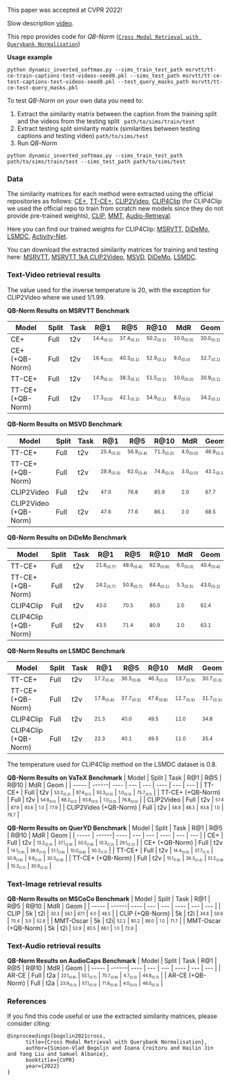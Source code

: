 This paper was accepted at CVPR 2022! 

Slow description [video](https://youtu.be/KSgmKIbyA8M).

This repo provides code for *QB-Norm* ([```Cross Modal Retrieval with Querybank Normalisation```](https://vladbogo.github.io/QB-Norm/))

**Usage example**

```
python dynamic_inverted_softmax.py --sims_train_test_path msrvtt/tt-ce-train-captions-test-videos-seed0.pkl --sims_test_path msrvtt/tt-ce-test-captions-test-videos-seed0.pkl --test_query_masks_path msrvtt/tt-ce-test-query_masks.pkl
```

To test *QB-Norm* on your own data you need to:
1. Extract the similarity matrix between the caption from the training split and the videos from the testing split ``` path/to/sims/train/test```
2. Extract testing split similarity matrix (similarities between testing captions and testing video) ``` path/to/sims/test ```
3. Run *QB-Norm*
```
python dynamic_inverted_softmax.py --sims_train_test_path path/to/sims/train/test --sims_test_path path/to/sims/test
```

### Data

The similarity matrices for each method were extracted using the official repositories as follows:
[CE+](https://github.com/albanie/collaborative-experts),
[TT-CE+](https://github.com/albanie/collaborative-experts),
[CLIP2Video](https://github.com/CryhanFang/CLIP2Video),
[CLIP4Clip](https://github.com/ArrowLuo/CLIP4Clip) (for CLIP4Clip we used the official repo to train from scratch new models since they do not provide pre-trained weights),
[CLIP](https://github.com/openai/CLIP),
[MMT](https://github.com/UKPLab/MMT-Retrieval),
[Audio-Retrieval](https://github.com/oncescuandreea/audio-retrieval).

Here you can find our trained weights for CLIP4Clip:
[MSRVTT](https://www.robots.ox.ac.uk/~vgg/research/teachtext/CLIP4Clip-ckpts/MSRVTT-7k/pytorch_model.bin.4),
[DiDeMo](https://www.robots.ox.ac.uk/~vgg/research/teachtext/CLIP4Clip-ckpts/DiDeMo/pytorch_model.bin.3),
[LSMDC](https://www.robots.ox.ac.uk/~vgg/research/teachtext/CLIP4Clip-ckpts/LSMDC/pytorch_model.bin.3),
[Activity-Net](https://www.robots.ox.ac.uk/~vgg/research/teachtext/CLIP4Clip-ckpts/ActivityNet/pytorch_model.bin.3).

You can download the extracted similarity matrices for training and testing here:
[MSRVTT](https://www.robots.ox.ac.uk/~vgg/research/teachtext/QB-Norm/msrvtt-sims.tar.gz),
[MSRVTT 1kA CLIP2Video](https://www.robots.ox.ac.uk/~vgg/research/teachtext/QB-Norm/msrvtt-1ka-clip2video-sims.tar.gz),
[MSVD](https://www.robots.ox.ac.uk/~vgg/research/teachtext/QB-Norm/msvd-sims.tar.gz), 
[DiDeMo](https://www.robots.ox.ac.uk/~vgg/research/teachtext/QB-Norm/didemo-sims.tar.gz),
[LSMDC](https://www.robots.ox.ac.uk/~vgg/research/teachtext/QB-Norm/lsmdc-sims.tar.gz).

### Text-Video retrieval results

The value used for the inverse temperature is 20, with the exception for CLIP2Video where we used 1/1.99.

**QB-Norm Results on MSRVTT Benchmark**

| Model | Split | Task | R@1 | R@5 | R@10 | MdR | Geom |
| ----- | ------| ---- | --- | --- | ---- | --- | --- |
| CE+   | Full | t2v | <sub><sup>14.4<sub>(0.1)</sub></sup></sub> | <sub><sup>37.4<sub>(0.1)</sub></sup></sub> | <sub><sup>50.2<sub>(0.1)</sub></sup></sub> | <sub><sup>10.0<sub>(0.0)</sub></sup></sub> | <sub><sup>30.0<sub>(0.1)</sub></sup></sub> |
| CE+ (+QB-Norm) | Full | t2v | <sub><sup>16.4<sub>(0.0)</sub></sup></sub> | <sub><sup>40.3<sub>(0.1)</sub></sup></sub> | <sub><sup>52.9<sub>(0.1)</sub></sup></sub> | <sub><sup>9.0<sub>(0.0)</sub></sup></sub> | <sub><sup>32.7<sub>(0.1)</sub></sup></sub> |
| TT-CE+    | Full  | t2v  | <sub><sup>14.9<sub>(0.1)</sub></sup></sub> | <sub><sup>38.3<sub>(0.1)</sub></sup></sub> | <sub><sup>51.5<sub>(0.1)</sub></sup></sub> | <sub><sup>10.0<sub>(0.0)</sub></sup></sub> | <sub><sup>30.9<sub>(0.1)</sub></sup></sub> |
| TT-CE+ (+QB-Norm) | Full | t2v | <sub><sup>17.3<sub>(0.0)</sub></sup></sub> | <sub><sup>42.1<sub>(0.2)</sub></sup></sub> | <sub><sup>54.9<sub>(0.1)</sub></sup></sub> | <sub><sup>8.0<sub>(0.0)</sub></sup></sub> | <sub><sup>34.2<sub>(0.1)</sub></sup></sub> |

**QB-Norm Results on MSVD Benchmark**

| Model | Split | Task | R@1 | R@5 | R@10 | MdR | Geom |
| ----- | ------| ---- | --- | --- | ---- | --- | --- |
| TT-CE+ | Full | t2v | <sub><sup>25.4<sub>(0.3)</sub></sup></sub> | <sub><sup>56.9<sub>(0.4)</sub></sup></sub> | <sub><sup>71.3<sub>(0.2)</sub></sup></sub> | <sub><sup>4.0<sub>(0.0)</sub></sup></sub> | <sub><sup>46.9<sub>(0.3)</sub></sup></sub> |
| TT-CE+ (+QB-Norm) | Full | t2v | <sub><sup>28.9<sub>(0.3)</sub></sup></sub> | <sub><sup>62.0<sub>(0.4)</sub></sup></sub> | <sub><sup>74.8<sub>(0.3)</sub></sup></sub> | <sub><sup>3.0<sub>(0.0)</sub></sup></sub> | <sub><sup>43.1<sub>(0.1)</sub></sup></sub> |
| CLIP2Video | Full | t2v | <sub><sup>47.0</sup></sub> | <sub><sup>76.8</sup></sub> | <sub><sup>85.9</sup></sub> | <sub><sup>2.0</sup></sub> | <sub><sup>67.7</sup></sub> |
| CLIP2Video (+QB-Norm) | Full | t2v| <sub><sup>47.6</sup></sub> | <sub><sup>77.6</sup></sub> | <sub><sup>86.1</sup></sub> | <sub><sup>2.0</sup></sub> | <sub><sup>68.5</sup></sub> |

**QB-Norm Results on DiDeMo Benchmark**

| Model | Split | Task | R@1 | R@5 | R@10 | MdR | Geom |
| ----- | ------| ---- | --- | --- | ---- | --- | --- |
| TT-CE+ | Full | t2v | <sub><sup>21.6<sub>(0.7)</sub></sup></sub> | <sub><sup>48.6<sub>(0.4)</sub></sup></sub> | <sub><sup>62.9<sub>(0.6)</sub></sup></sub> | <sub><sup>6.0<sub>(0.0)</sub></sup></sub> | <sub><sup>40.4<sub>(0.4)</sub></sup></sub> |
| TT-CE+ (+QB-Norm) | Full | t2v | <sub><sup>24.2<sub>(0.7)</sub></sup></sub> | <sub><sup>50.8<sub>(0.7)</sub></sup></sub> | <sub><sup>64.4<sub>(0.1)</sub></sup></sub> | <sub><sup>5.3<sub>(0.5)</sub></sup></sub> | <sub><sup>43.0<sub>(0.2)</sub></sup></sub> |
| CLIP4Clip | Full | t2v | <sub><sup>43.0</sup></sub> | <sub><sup>70.5</sup></sub> | <sub><sup>80.0</sup></sub> | <sub><sup>2.0</sup></sub> | <sub><sup>62.4</sup></sub> |
| CLIP4Clip (+QB-Norm) | Full | t2v | <sub><sup>43.5</sup></sub> | <sub><sup>71.4</sup></sub> | <sub><sup>80.9</sup></sub> | <sub><sup>2.0</sup></sub> | <sub><sup>63.1</sup></sub> |

**QB-Norm Results on LSMDC Benchmark**

| Model | Split | Task | R@1 | R@5 | R@10 | MdR | Geom |
| ----- | ------| ---- | --- | --- | ---- | --- | --- |
| TT-CE+ | Full | t2v | <sub><sup>17.2<sub>(0.4)</sub></sup></sub> | <sub><sup>36.5<sub>(0.6)</sub></sup></sub> | <sub><sup>46.3<sub>(0.3)</sub></sup></sub> | <sub><sup>13.7<sub>(0.5)</sub></sup></sub> | <sub><sup>30.7<sub>(0.3)</sub></sup></sub> |
| TT-CE+ (+QB-Norm) | Full | t2v | <sub><sup>17.8<sub>(0.4)</sub></sup></sub> | <sub><sup>37.7<sub>(0.5)</sub></sup></sub> | <sub><sup>47.6<sub>(0.6)</sub></sup></sub> | <sub><sup>12.7<sub>(0.5)</sub></sup></sub> | <sub><sup>31.7<sub>(0.3)</sub></sup></sub> |
| CLIP4Clip | Full | t2v | <sub><sup>21.3</sup></sub> | <sub><sup>40.0</sup></sub> | <sub><sup>49.5</sup></sub> | <sub><sup>11.0</sup></sub> | <sub><sup>34.8</sup></sub> |
| CLIP4Clip (+QB-Norm) | Full | t2v | <sub><sup>22.3</sup></sub> | <sub><sup>40.1</sup></sub> | <sub><sup>49.5</sup></sub> | <sub><sup>11.0</sup></sub> | <sub><sup>35.4</sup></sub> |

The temperature used for CLIP4Clip method on the LSMDC dataset is 0.8.

**QB-Norm Results on VaTeX Benchmark**
| Model | Split | Task | R@1 | R@5 | R@10 | MdR | Geom |
| ----- | ------| ---- | --- | --- | ---- | --- | --- |
| TT-CE+ | Full | t2v | <sub><sup>53.2<sub>(0.2)</sub></sup></sub> | <sub><sup>87.4<sub>(0.1)</sub></sup></sub> | <sub><sup>93.3<sub>(0.0)</sub></sup></sub> | <sub><sup>1.0<sub>(0.0)</sub></sup></sub> | <sub><sup>75.7<sub>(0.1)</sub></sup></sub> |
| TT-CE+ (+QB-Norm) | Full | t2v | <sub><sup>54.8<sub>(0.1)</sub></sup></sub> | <sub><sup>88.2<sub>(0.1)</sub></sup></sub> | <sub><sup>93.8<sub>(0.1)</sub></sup></sub> | <sub><sup>1.0<sub>(0.0)</sub></sup></sub> | <sub><sup>76.8<sub>(0.0)</sub></sup></sub> |
| CLIP2Video | Full | t2v | <sub><sup>57.4</sup></sub> | <sub><sup>87.9</sup></sub> | <sub><sup>93.6</sup></sub> | <sub><sup>1.0</sup></sub> | <sub><sup>77.9</sup></sub> |
| CLIP2Video (+QB-Norm) | Full | t2v | <sub><sup>58.8</sup></sub> | <sub><sup>88.3</sup></sub> | <sub><sup>93.8</sup></sub> | <sub><sup>1.0</sup></sub> | <sub><sup>78.7</sup></sub> |

**QB-Norm Results on QuerYD Benchmark**
| Model | Split | Task | R@1 | R@5 | R@10 | MdR | Geom |
| ----- | ------| ---- | --- | --- | ---- | --- | --- |
| CE+ | Full | t2v | <sub><sup>13.2<sub>(2.0)</sub></sup></sub> | <sub><sup>37.1<sub>(2.9)</sub></sup></sub> | <sub><sup>50.5<sub>(1.9)</sub></sup></sub> | <sub><sup>10.3<sub>(1.2)</sub></sup></sub> | <sub><sup>29.1<sub>(2.2)</sub></sup></sub> |
| CE+ (+QB-Norm) | Full | t2v | <sub><sup>14.1<sub>(1.8)</sub></sup></sub> | <sub><sup>38.6<sub>(1.3)</sub></sup></sub> | <sub><sup>51.1<sub>(1.6)</sub></sup></sub> | <sub><sup>10.0<sub>(0.8)</sub></sup></sub> | <sub><sup>30.2<sub>(1.7)</sub></sup></sub> |
| TT-CE+ | Full | t2v | <sub><sup>14.4<sub>(0.5)</sub></sup></sub> | <sub><sup>37.7<sub>(1.7)</sub></sup></sub> | <sub><sup>50.9<sub>(1.6)</sub></sup></sub> | <sub><sup>9.8<sub>(1.0)</sub></sup></sub> | <sub><sup>30.3<sub>(0.9)</sub></sup></sub> |
| TT-CE+ (+QB-Norm) | Full | t2v | <sub><sup>15.1<sub>(1.6)</sub></sup></sub> | <sub><sup>38.3<sub>(2.4)</sub></sup></sub> | <sub><sup>51.2<sub>(2.8)</sub></sup></sub> | <sub><sup>10.3<sub>(1.7)</sub></sup></sub> | <sub><sup>30.9<sub>(2.3)</sub></sup></sub> |

### Text-Image retrieval results

**QB-Norm Results on MSCoCo Benchmark**
| Model | Split | Task | R@1 | R@5 | R@10 | MdR | Geom |
| ----- | ------| ---- | --- | --- | ---- | --- | --- |
| CLIP | 5k | t2i | <sub><sup>30.3</sup></sub> | <sub><sup>56.1</sup></sub> | <sub><sup>67.1</sup></sub> | <sub><sup>4.0</sup></sub> | <sub><sup>48.5</sup></sub> |
| CLIP (+QB-Norm) | 5k | t2i | <sub><sup>34.8</sup></sub> | <sub><sup>59.9</sup></sub> | <sub><sup>70.4</sup></sub> | <sub><sup>3.0</sup></sub> | <sub><sup>52.8</sup></sub> |
| MMT-Oscar | 5k | t2i| <sub><sup>52.2</sup></sub> | <sub><sup>80.2</sup></sub> | <sub><sup>88.0</sup></sub> | <sub><sup>1.0</sup></sub> | <sub><sup>71.7</sup></sub> |
| MMT-Oscar (+QB-Norm) | 5k | t2i | <sub><sup>53.9</sup></sub> | <sub><sup>80.5</sup></sub> | <sub><sup>88.1</sup></sub> | <sub><sup>1.0</sup></sub> | <sub><sup>72.6</sup></sub> |


### Text-Audio retrieval results

**QB-Norm Results on AudioCaps Benchmark**
| Model | Split | Task | R@1 | R@5 | R@10 | MdR | Geom |
| ----- | ------| ---- | --- | --- | ---- | --- | --- |
| AR-CE | Full | t2a | <sub><sup>23.1<sub>(0.6)</sub></sup></sub> | <sub><sup>55.1<sub>(0.7)</sub></sup></sub> | <sub><sup>70.7<sub>(0.6)</sub></sup></sub> | <sub><sup>4.7<sub>(0.5)</sub></sup></sub> | <sub><sup>44.8<sub>(0.7)</sub></sup></sub> |
| AR-CE (+QB-Norm) | Full | t2a | <sub><sup>23.9<sub>(0.2)</sub></sup></sub> | <sub><sup>57.1<sub>(0.3)</sub></sup></sub> | <sub><sup>71.6<sub>(0.4)</sub></sup></sub> | <sub><sup>4.0<sub>(0.0)</sub></sup></sub> | <sub><sup>46.0<sub>(0.3)</sub></sup></sub> |

### References

If you find this code useful or use the extracted similarity matrices, please consider citing:

```
@inproceedings{bogolin2021cross,
      title={Cross Modal Retrieval with Querybank Normalisation}, 
      author={Simion-Vlad Bogolin and Ioana Croitoru and Hailin Jin and Yang Liu and Samuel Albanie},
      booktitle={CVPR}
      year={2022}
}
```
